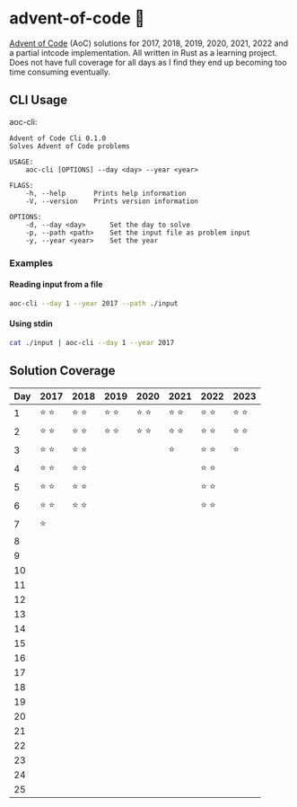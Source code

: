 # advent-of-code 🎄

[Advent of Code](https://adventofcode.com) (AoC) solutions for 2017, 2018, 2019,
2020, 2021, 2022 and a partial intcode implementation. All written in Rust as a
learning project. Does not have full coverage for all days as I find they end up
becoming too time consuming eventually.

## CLI Usage

aoc-cli:

```
Advent of Code Cli 0.1.0
Solves Advent of Code problems

USAGE:
    aoc-cli [OPTIONS] --day <day> --year <year>

FLAGS:
    -h, --help       Prints help information
    -V, --version    Prints version information

OPTIONS:
    -d, --day <day>      Set the day to solve
    -p, --path <path>    Set the input file as problem input
    -y, --year <year>    Set the year
```

### Examples

#### Reading input from a file

```sh
aoc-cli --day 1 --year 2017 --path ./input
```

#### Using stdin

```sh
cat ./input | aoc-cli --day 1 --year 2017
```

## Solution Coverage

| Day | 2017          | 2018          | 2019          | 2020          | 2021          | 2022          | 2023          |
| --- | ------------- | ------------- | ------------- | ------------- | ------------- | ------------- | ------------- |
| 1   | :star: :star: | :star: :star: | :star: :star: | :star: :star: | :star: :star: | :star: :star: | :star: :star: |
| 2   | :star: :star: | :star: :star: | :star: :star: | :star: :star: | :star: :star: | :star: :star: | :star: :star: |
| 3   | :star: :star: | :star: :star: |               |               | :star:        | :star: :star: | :star:        |
| 4   | :star: :star: | :star: :star: |               |               |               | :star: :star: |               |
| 5   | :star: :star: | :star: :star: |               |               |               | :star: :star: |               |
| 6   | :star: :star: | :star: :star: |               |               |               | :star: :star: |               |
| 7   | :star:        |               |               |               |               |               |               |
| 8   |               |               |               |               |               |               |               |
| 9   |               |               |               |               |               |               |               |
| 10  |               |               |               |               |               |               |               |
| 11  |               |               |               |               |               |               |               |
| 12  |               |               |               |               |               |               |               |
| 13  |               |               |               |               |               |               |               |
| 14  |               |               |               |               |               |               |               |
| 15  |               |               |               |               |               |               |               |
| 16  |               |               |               |               |               |               |               |
| 17  |               |               |               |               |               |               |               |
| 18  |               |               |               |               |               |               |               |
| 19  |               |               |               |               |               |               |               |
| 20  |               |               |               |               |               |               |               |
| 21  |               |               |               |               |               |               |               |
| 22  |               |               |               |               |               |               |               |
| 23  |               |               |               |               |               |               |               |
| 24  |               |               |               |               |               |               |               |
| 25  |               |               |               |               |               |               |               |
